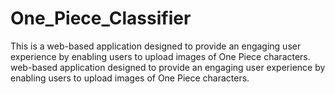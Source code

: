 # One_Piece_Classifier
This is a web-based application designed to provide an engaging user experience by enabling users to upload images of One Piece characters. web-based application designed to provide an engaging user experience by enabling users to upload images of One Piece characters.

